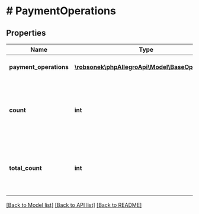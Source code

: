 # # PaymentOperations

## Properties

Name | Type | Description | Notes
------------ | ------------- | ------------- | -------------
**payment_operations** | [**\robsonek\phpAllegroApi\Model\BaseOperation[]**](BaseOperation.md) | Collection of payment operations. |
**count** | **int** | Number of payment operations returned in search result for the given parameters. |
**total_count** | **int** | Total number of payment operations for the given parameters. |

[[Back to Model list]](../../README.md#models) [[Back to API list]](../../README.md#endpoints) [[Back to README]](../../README.md)
